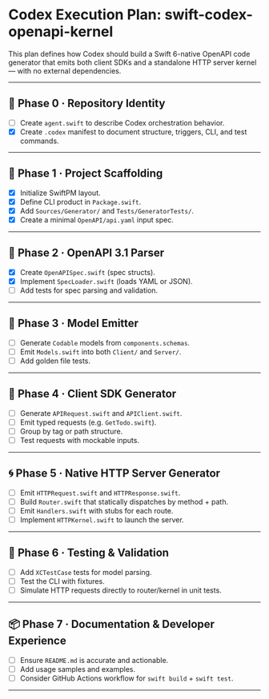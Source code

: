 # Codex Execution Plan: swift-codex-openapi-kernel

This plan defines how Codex should build a Swift 6-native OpenAPI code generator that emits both client SDKs and a standalone HTTP server kernel — with no external dependencies.

---

## 🪪 Phase 0 · Repository Identity

- [ ] Create `agent.swift` to describe Codex orchestration behavior.
- [x] Create `.codex` manifest to document structure, triggers, CLI, and test commands.

---

## 🧱 Phase 1 · Project Scaffolding

- [x] Initialize SwiftPM layout.
- [x] Define CLI product in `Package.swift`.
- [x] Add `Sources/Generator/` and `Tests/GeneratorTests/`.
- [x] Create a minimal `OpenAPI/api.yaml` input spec.

---

## 📜 Phase 2 · OpenAPI 3.1 Parser

- [x] Create `OpenAPISpec.swift` (spec structs).
- [x] Implement `SpecLoader.swift` (loads YAML or JSON).
- [ ] Add tests for spec parsing and validation.

---

## 🧬 Phase 3 · Model Emitter

- [ ] Generate `Codable` models from `components.schemas`.
- [ ] Emit `Models.swift` into both `Client/` and `Server/`.
- [ ] Add golden file tests.

---

## 🔌 Phase 4 · Client SDK Generator

- [ ] Generate `APIRequest.swift` and `APIClient.swift`.
- [ ] Emit typed requests (e.g. `GetTodo.swift`).
- [ ] Group by tag or path structure.
- [ ] Test requests with mockable inputs.

---

## 🌀 Phase 5 · Native HTTP Server Generator

- [ ] Emit `HTTPRequest.swift` and `HTTPResponse.swift`.
- [ ] Build `Router.swift` that statically dispatches by method + path.
- [ ] Emit `Handlers.swift` with stubs for each route.
- [ ] Implement `HTTPKernel.swift` to launch the server.

---

## 🧪 Phase 6 · Testing & Validation

- [ ] Add `XCTestCase` tests for model parsing.
- [ ] Test the CLI with fixtures.
- [ ] Simulate HTTP requests directly to router/kernel in unit tests.

---

## 📦 Phase 7 · Documentation & Developer Experience

- [ ] Ensure `README.md` is accurate and actionable.
- [ ] Add usage samples and examples.
- [ ] Consider GitHub Actions workflow for `swift build` + `swift test`.

---
